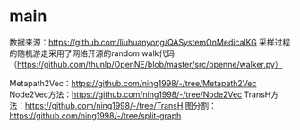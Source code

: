 # main

数据来源：https://github.com/liuhuanyong/QASystemOnMedicalKG
采样过程的随机游走采用了网络开源的random walk代码（https://github.com/thunlp/OpenNE/blob/master/src/openne/walker.py）

Metapath2Vec：https://github.com/ning1998/-/tree/Metapath2Vec
Node2Vec方法：https://github.com/ning1998/-/tree/Node2Vec
TransH方法：https://github.com/ning1998/-/tree/TransH
图分割：https://github.com/ning1998/-/tree/split-graph
